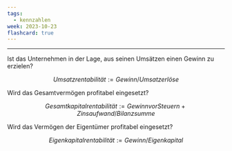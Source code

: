 ```yaml
---
tags:
  - kennzahlen
week: 2023-10-23
flashcard: true
---
```

***

Ist das Unternehmen in der Lage, aus seinen Umsätzen einen Gewinn zu erzielen? 

$$
Umsatzrentabilität := Gewinn/Umsatzerlöse
$$

Wird das Gesamtvermögen profitabel eingesetzt?

$$
Gesamtkapitalrentabilität := Gewinn vor Steuern + Zinsaufwand / Bilanzsumme
$$

Wird das Vermögen der Eigentümer profitabel eingesetzt? 

$$
Eigenkapitalrentabilität := Gewinn/Eigenkapital
$$